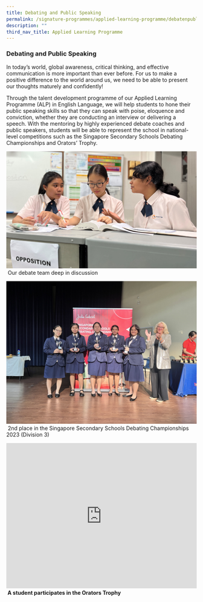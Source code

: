 ```yaml
---
title: Debating and Public Speaking
permalink: /signature-programmes/applied-learning-programme/debatenpublicspeaking/
description: ""
third_nav_title: Applied Learning Programme
---
```

### Debating and Public Speaking

In today’s world, global awareness, critical thinking, and effective communication is more important than ever before. For us to make a positive difference to the world around us, we need to be able to present our thoughts maturely and confidently!

Through the talent development programme of our Applied Learning Programme (ALP) in English Language, we will help students to hone their public speaking skills so that they can speak with poise, eloquence and conviction, whether they are conducting an interview or delivering a speech. With the mentoring by highly experienced debate coaches and public speakers, students will be able to represent the school in national-level competitions such as the Singapore Secondary Schools Debating Championships and Orators’ Trophy.

![](/images/ALP/alp-1a.jpg)
&nbsp;Our debate team deep in discussion

![](/images/ALP/alp-1b.JPG)
&nbsp;2nd place in the Singapore Secondary Schools Debating Championships 2023 (Division 3)<br><b>

<iframe width="100%" height="385" src="https://www.youtube.com/embed/adFeKyQqygc" title="YouTube video player" frameborder="0" allow="accelerometer; autoplay; clipboard-write; encrypted-media; gyroscope; picture-in-picture" allowfullscreen=""></iframe>
&nbsp;A student participates in the Orators Trophy</b>